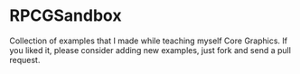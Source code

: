 RPCGSandbox
===========

Collection of examples that I made while teaching myself Core Graphics. If you liked it, please consider adding new examples, just fork and send a pull request. 

